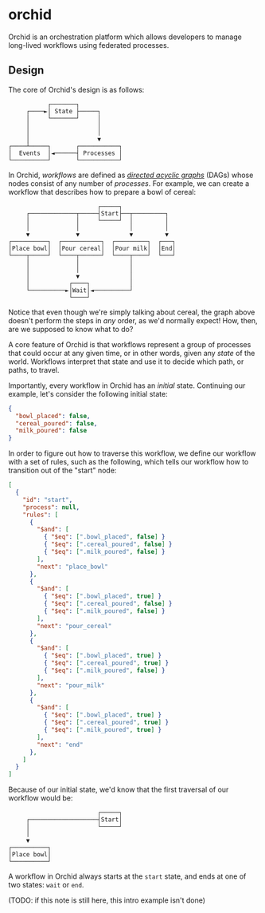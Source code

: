 # orchid

Orchid is an orchestration platform which allows developers to manage long-lived workflows using federated processes.

## Design

The core of Orchid's design is as follows:

```
           ┌───────┐
     ┌────►│ State ├─────┐
     │     └───────┘     │
     │                   │
     │                   │
     │                   ▼
┌────┴─────┐       ┌───────────┐
│  Events  │◄──────┤ Processes │
└──────────┘       └───────────┘
```

In Orchid, _workflows_ are defined as _[directed acyclic graphs](https://en.wikipedia.org/wiki/Directed_acyclic_graph)_ (DAGs) whose nodes consist of any number of _processes_. For example, we can create a workflow that describes how to prepare a bowl of cereal:

```
                         ┌─────┐
     ┌─────────────┬─────┤Start├──┬─────────┐
     │             │     └─────┘  │         │
     │             │              │         │
     ▼             ▼              ▼         ▼
┌──────────┐  ┌───────────┐  ┌─────────┐  ┌───┐
│Place bowl│  │Pour cereal│  │Pour milk│  │End│
└────┬─────┘  └────┬──────┘  └────┬────┘  └───┘
     │             │              │
     │             │              │
     │             ▼              │
     │           ┌────┐           │
     └──────────►│Wait│◄──────────┘
                 └────┘
```

Notice that even though we're simply talking about cereal, the graph above doesn't perform the steps in _any_ order, as we'd normally expect! How, then, are we supposed to know what to do?

A core feature of Orchid is that workflows represent a group of processes that could occur at any given time, or in other words, given any _state_ of the world. Workflows interpret that state and use it to decide which path, or paths, to travel.

Importantly, every workflow in Orchid has an _initial_ state. Continuing our example, let's consider the following initial state:

```json
{
  "bowl_placed": false,
  "cereal_poured": false,
  "milk_poured": false
}
```

In order to figure out how to traverse this workflow, we define our workflow with a set of rules, such as the following, which tells our workflow how to transition out of the "start" node:

```json
[
  {
    "id": "start",
    "process": null,
    "rules": [
      {
        "$and": [
          { "$eq": [".bowl_placed", false] }
          { "$eq": [".cereal_poured", false] }
          { "$eq": [".milk_poured", false] }
        ],
        "next": "place_bowl"
      },
      {
        "$and": [
          { "$eq": [".bowl_placed", true] }
          { "$eq": [".cereal_poured", false] }
          { "$eq": [".milk_poured", false] }
        ],
        "next": "pour_cereal"
      },
      {
        "$and": [
          { "$eq": [".bowl_placed", true] }
          { "$eq": [".cereal_poured", true] }
          { "$eq": [".milk_poured", false] }
        ],
        "next": "pour_milk"
      },
      {
        "$and": [
          { "$eq": [".bowl_placed", true] }
          { "$eq": [".cereal_poured", true] }
          { "$eq": [".milk_poured", true] }
        ],
        "next": "end"
      },
    ]
  }
]
```

Because of our initial state, we'd know that the first traversal of our workflow would be:
```
                         ┌─────┐
     ┌───────────────────┤Start│
     │                   └─────┘
     │
     ▼
┌──────────┐
│Place bowl│
└──────────┘
```

A workflow in Orchid always starts at the `start` state, and ends at one of two states: `wait` or `end`.

(TODO: if this note is still here, this intro example isn't done)
